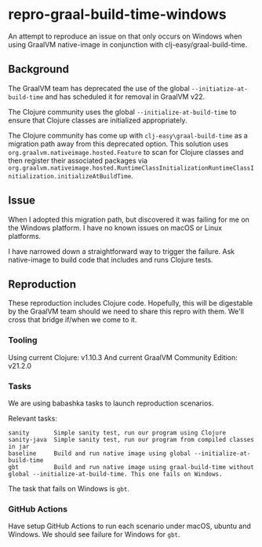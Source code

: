# repro-graal-build-time-windows

An attempt to reproduce an issue on that only occurs on Windows when using GraalVM native-image in conjunction with clj-easy/graal-build-time.

## Background
The GraalVM team has deprecated the use of the global `--initiatize-at-build-time` and has scheduled it for removal in GraalVM v22.

The Clojure community uses the global `--initialize-at-build-time` to ensure that Clojure classes are initialized appropriately.

The Clojure community has come up with `clj-easy\graal-build-time` as a migration path away from this deprecated option.  This solution uses `org.graalvm.nativeimage.hosted.Feature` to scan for Clojure classes and then register their associated packages via `org.graalvm.nativeimage.hosted.RuntimeClassInitializationRuntimeClassInitialization.initializeAtBuildTime`.

## Issue
When I adopted this migration path, but discovered it was failing for me on the Windows platform.
I have no known issues on macOS or Linux platforms.

I have narrowed down a straightforward way to trigger the failure.
Ask native-image to build code that includes and runs Clojure tests.

## Reproduction
These reproduction includes Clojure code.
Hopefully, this will be digestable by the GraalVM team should we need to share this repro with them.
We'll cross that bridge if/when we come to it.

### Tooling
Using current Clojure: v1.10.3
And current GraalVM Community Edition: v21.2.0


### Tasks

We are using babashka tasks to launch reproduction scenarios.

Relevant tasks:
```
sanity       Simple sanity test, run our program using Clojure
sanity-java  Simple sanity test, run our program from compiled classes in jar
baseline     Build and run native image using global --initialize-at-build-time
gbt          Build and run native image using graal-build-time without global --initialize-at-build-time. This one fails on Windows.
```

The task that fails on Windows is `gbt`.

### GitHub Actions

Have setup GitHub Actions to run each scenario under macOS, ubuntu and Windows.
We should see failure for Windows for `gbt`.
